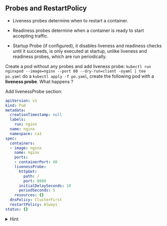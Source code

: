 ## Probes and RestartPolicy

* Liveness probes determine when to restart a container.

* Readiness probes determine when a container is ready to start accepting traffic.

* Startup Probe (if configured), it disables liveness and readiness checks until it succeeds, is only executed at startup, unlike liveness and readiness probes, which are run periodically.

Create a pod without any probes and add liveness probe: `kubectl run nginxpod --image=nginx --port 80 --dry-run=client -oyaml | tee  po.yaml` do a `kubectl apply -f po.yaml`, create the following pod with a **liveness probe**. What happens ?

Add livenessProbe section:
```yml
apiVersion: v1
kind: Pod
metadata:
  creationTimestamp: null
  labels:
    run: nginx
  name: nginx
  namespace: ca1
spec:
  containers:
  - image: nginx
    name: nginx
    ports:
    - containerPort: 80
    livenessProbe:
      httpGet:
        path: /
        port: 8080
      initialDelaySeconds: 10
      periodSeconds: 5
    resources: {}
  dnsPolicy: ClusterFirst
  restartPolicy: Always
status: {}
```
<details>
<summary>Hint</summary>
The container gets restarted 
<br>
Fix the port <code>kubect edit deployment ...</code>
<br>
</details>

